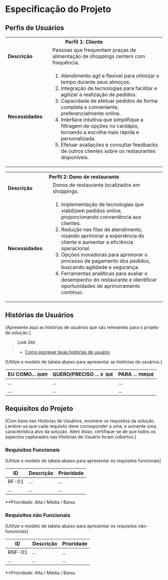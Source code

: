 # Especificação do Projeto

## Perfis de Usuários

<Table>
<tbody>
<tr>
<th colspan= "2" >Perfil 1: Cliente </th>
</th>
<tr>
<td width="150px"><b>Descrição</b></td>
<td width="600px">
Pessoas que frequentam praças de alimentação de shoppings centers com frequência.
</td>
</tr>
<tr>
<td><b>Necessidades</b></td>
<td>
 
1. Atendimento ágil e flexível para otimizar o tempo durante seus almoços. 
2. Integração de tecnologias para facilitar e agilizar a realização de pedidos.
3. Capacidade de efetuar pedidos de forma completa e conveniente, preferencialmente online. 
4. Interface intuitiva que simplifique a filtragem de opções no cardápio, tornando a escolha mais rápida e personalizada.
5. Efetuar avaliações e consultar feedbacks de outros clientes sobre os restaurantes disponíveis.

</td>
</tr>
</tbody>
</table>

<table>
<tbody>
<tr>
<th colspan="2">Perfil 2: Dono de restaurante </th>
</tr>
<tr>
<td width="150px"><b>Descrição</b></td>
<td width="600px">
Donos de restaurante localizados em shoppings.
</td>
</tr>
<tr>
<td><b>Necessidades</b></td>
<td>
 
1. Implementação de tecnologias que viabilizem pedidos online, proporcionando conveniência aos clientes.
2. Redução nas filas de atendimento, visando aprimorar a experiência do cliente e aumentar a eficiência operacional. 
3. Opções inovadoras para aprimorar o processo de pagamento dos pedidos, buscando agilidade e segurança.
4. Ferramentas analíticas para avaliar o desempenho do restaurante e identificar oportunidades de aprimoramento contínuo.

</td>
</tr>
</tbody>
</table>


## Histórias de Usuários

[Apresente aqui as histórias de usuários que são relevantes para o projeto da solução.]

> **Link Útil**:
> - [Como escrever boas histórias de usuário](https://medium.com/vertice/como-escrever-boas-users-stories-hist%C3%B3rias-de-usu%C3%A1rios-b29c75043fac)

[Utilize o modelo de tabela abaixo para apresentar as histórias de usuários.]

|EU COMO... `QUEM`   | QUERO/PRECISO ... `O QUE` |PARA ... `PORQUE`                 |
|--------------------|---------------------------|----------------------------------|
| ...                | ...                       | ...                              |
| ...                | ...                       | ...                              |

## Requisitos do Projeto

[Com base nas Histórias de Usuários, enumere os requisitos da solução. Lembre-se que cada requisito deve corresponder a uma, e somente uma, característica alvo da solução. Além disso, certifique-se de que todos os aspectos capturados nas Histórias de Usuário foram cobertos.]

### Requisitos Funcionais

[Utilize o modelo de tabela abaixo para apresentar os requisitos funcionais]

|ID    | Descrição                | Prioridade |
|-------|---------------------------------|----|
| RF-01 |  ...                    | ...   | 
|  ...  |  ...                    | ...   |

**Prioridade: Alta / Média / Baixa. 

### Requisitos não Funcionais

[Utilize o modelo de tabela abaixo para apresentar os requisitos não-funcionais]

|ID      | Descrição               |Prioridade |
|--------|-------------------------|----|
| RNF-01 |  ...                    | ...   | 
| ...    |  ...                    | ...   | 

**Prioridade: Alta / Média / Baixa. 

